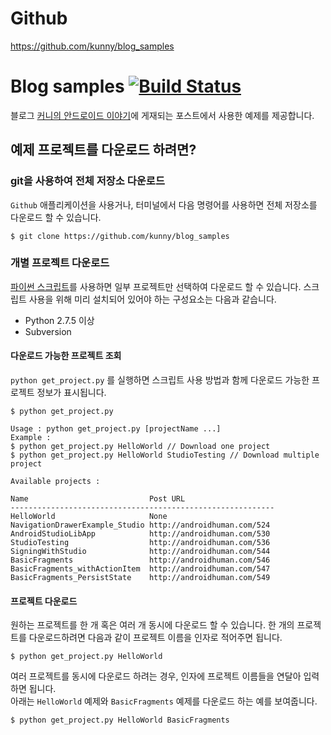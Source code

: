 # Github #
https://github.com/kunny/blog_samples

# Blog samples [![Build Status](https://travis-ci.org/kunny/blog_samples.svg?branch=master)](https://travis-ci.org/kunny/blog_samples)


블로그 [커니의 안드로이드 이야기](http://androidhuman.com)에 게재되는 포스트에서 사용한 예제를 제공합니다.

## 예제 프로젝트를 다운로드 하려면?
### git을 사용하여 전체 저장소 다운로드

`Github` 애플리케이션을 사용거나, 터미널에서 다음 명령어를 사용하면 전체 저장소를 다운로드 할 수 있습니다.

    $ git clone https://github.com/kunny/blog_samples


### 개별 프로젝트 다운로드

[파이썬 스크립트](https://raw.githubusercontent.com/kunny/blog_samples/master/Android/get_project.py)를 사용하면 일부 프로젝트만 선택하여 다운로드 할 수 있습니다. 스크립트 사용을 위해 미리 설치되어 있어야 하는 구성요소는 다음과 같습니다.

- Python 2.7.5 이상
- Subversion

#### 다운로드 가능한 프로젝트 조회

`python get_project.py` 를 실행하면 스크립트 사용 방법과 함께 다운로드 가능한 프로젝트 정보가 표시됩니다.

	$ python get_project.py

	Usage : python get_project.py [projectName ...]
	Example :
	$ python get_project.py HelloWorld // Download one project
	$ python get_project.py HelloWorld StudioTesting // Download multiple project

	Available projects :

	Name                           Post URL
	-----------------------------------------------------------
	HelloWorld                     None
	NavigationDrawerExample_Studio http://androidhuman.com/524
	AndroidStudioLibApp            http://androidhuman.com/530
	StudioTesting                  http://androidhuman.com/536
	SigningWithStudio              http://androidhuman.com/544
	BasicFragments                 http://androidhuman.com/546
	BasicFragments_withActionItem  http://androidhuman.com/547
	BasicFragments_PersistState    http://androidhuman.com/549

#### 프로젝트 다운로드

원하는 프로젝트를 한 개 혹은 여러 개 동시에 다운로드 할 수 있습니다. 한 개의 프로젝트를 다운로드하려면 다음과 같이 프로젝트 이름을 인자로 적어주면 됩니다.

    $ python get_project.py HelloWorld

여러 프로젝트를 동시에 다운로드 하려는 경우, 인자에 프로젝트 이름들을 연달아 입력하면 됩니다.  
아래는 `HelloWorld` 예제와 `BasicFragments` 예제를 다운로드 하는 예를 보여줍니다.

    $ python get_project.py HelloWorld BasicFragments



